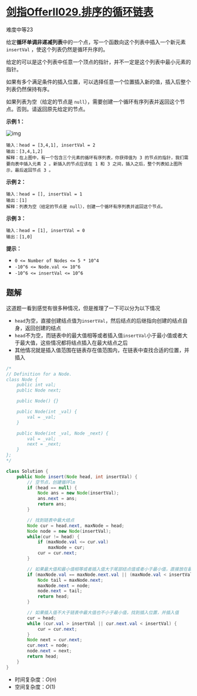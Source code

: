 # [剑指OfferII029.排序的循环链表](https://leetcode-cn.com/problems/4ueAj6/)

难度中等23

给定**循环单调非递减列表**中的一个点，写一个函数向这个列表中插入一个新元素 `insertVal` ，使这个列表仍然是循环升序的。

给定的可以是这个列表中任意一个顶点的指针，并不一定是这个列表中最小元素的指针。

如果有多个满足条件的插入位置，可以选择任意一个位置插入新的值，插入后整个列表仍然保持有序。

如果列表为空（给定的节点是 `null`），需要创建一个循环有序列表并返回这个节点。否则。请返回原先给定的节点。

 

**示例 1：**

![img](https://assets.leetcode.com/uploads/2019/01/19/example_1_before_65p.jpg)
 

```
输入：head = [3,4,1], insertVal = 2
输出：[3,4,1,2]
解释：在上图中，有一个包含三个元素的循环有序列表，你获得值为 3 的节点的指针，我们需要向表中插入元素 2 。新插入的节点应该在 1 和 3 之间，插入之后，整个列表如上图所示，最后返回节点 3 。
```

**示例 2：**

```
输入：head = [], insertVal = 1
输出：[1]
解释：列表为空（给定的节点是 null），创建一个循环有序列表并返回这个节点。
```

**示例 3：**

```
输入：head = [1], insertVal = 0
输出：[1,0]
```

 

**提示：**

- `0 <= Number of Nodes <= 5 * 10^4`
- `-10^6 <= Node.val <= 10^6`
- `-10^6 <= insertVal <= 10^6`

## 题解

这道题一看到感觉有很多种情况，但是推理了一下可以分为以下情况

* `head`为空，直接创建结点值为`insertVal`，然后结点的后继指向创建的结点自身，返回创建的结点
* `head`不为空，而链表中的最大值相等或者插入值`insertVal`小于最小值或者大于最大值，这些情况都将结点插入在最大结点之后
* 其他情况就是插入值范围在链表存在值范围内，在链表中查找合适的位置，并插入

```java
/*
// Definition for a Node.
class Node {
    public int val;
    public Node next;

    public Node() {}

    public Node(int _val) {
        val = _val;
    }

    public Node(int _val, Node _next) {
        val = _val;
        next = _next;
    }
};
*/

class Solution {
    public Node insert(Node head, int insertVal) {
        // 空节点，创建循环lm
        if (head == null) {
            Node ans = new Node(insertVal);
            ans.next = ans;
            return ans;
        }

        // 找到链表中最大结点
        Node cur = head.next, maxNode = head;
        Node node = new Node(insertVal);
        while(cur != head) {
            if (maxNode.val <= cur.val)
                maxNode = cur;
            cur = cur.next;
        }

        // 如果最大值和最小值相等或者插入值大于尾部结点值或者小于最小值，直接放在最大结点后，也就是最小结点前
        if (maxNode.val == maxNode.next.val || (maxNode.val < insertVal || maxNode.next.val > insertVal)) {
            Node tail = maxNode.next;
            maxNode.next = node;
            node.next = tail;
            return head;
        }

        // 如果插入值不大于链表中最大值也不小于最小值，找到插入位置，并插入值
        cur = head;
        while (cur.val > insertVal || cur.next.val < insertVal) {
            cur = cur.next;
        }
        Node next = cur.next;
        cur.next = node;
        node.next = next;
        return head;
    }
}
```

* 时间复杂度：$O(n)$
* 空间复杂度：$O(1)$